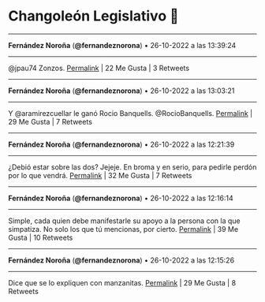 # Changoleón Legislativo 🙈
*****
**Fernández Noroña** (**@fernandeznorona**) • 26-10-2022 a las 13:39:24
*****
@jpau74 Zonzos.
[Permalink](https://twitter.com/fernandeznorona/status/1585385632683073536) | 22 Me Gusta | 3 Retweets
*****
**Fernández Noroña** (**@fernandeznorona**) • 26-10-2022 a las 13:03:21
*****
Y @aramirezcuellar le ganó Rocio Banquells. @RocioBanquells.
[Permalink](https://twitter.com/fernandeznorona/status/1585376562228383744) | 29 Me Gusta | 7 Retweets
*****
**Fernández Noroña** (**@fernandeznorona**) • 26-10-2022 a las 12:21:39
*****
¿Debió estar sobre las dos? Jejeje. En broma y en serio, para pedirle perdón por lo que vendrá.
[Permalink](https://twitter.com/fernandeznorona/status/1585366064090648577) | 32 Me Gusta | 7 Retweets
*****
**Fernández Noroña** (**@fernandeznorona**) • 26-10-2022 a las 12:16:14
*****
Simple, cada quien debe manifestarle su apoyo a la persona con la que simpatiza. No solo los que tú mencionas, por cierto.
[Permalink](https://twitter.com/fernandeznorona/status/1585364702703427584) | 39 Me Gusta | 10 Retweets
*****
**Fernández Noroña** (**@fernandeznorona**) • 26-10-2022 a las 12:15:26
*****
Dice que se lo expliquen con manzanitas.
[Permalink](https://twitter.com/fernandeznorona/status/1585364502882570241) | 29 Me Gusta | 8 Retweets